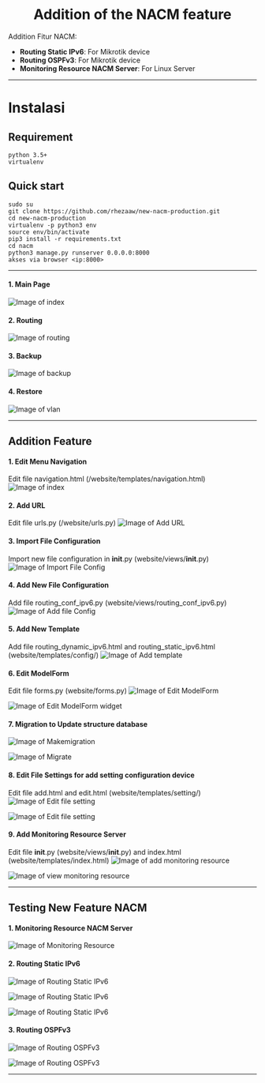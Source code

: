 <h1 align="center">Addition of the NACM feature</h1>

Addition Fitur NACM:
- **Routing Static IPv6**: For Mikrotik device
- **Routing OSPFv3**: For Mikrotik device
- **Monitoring Resource NACM Server**: For Linux Server

___


# Instalasi
## Requirement
    python 3.5+
    virtualenv
    
## Quick start
    sudo su
    git clone https://github.com/rhezaaw/new-nacm-production.git
    cd new-nacm-production
    virtualenv -p python3 env
    source env/bin/activate
    pip3 install -r requirements.txt
    cd nacm
    python3 manage.py runserver 0.0.0.0:8000
    akses via browser <ip:8000>
    
___

#### 1. Main Page
![Image of index](https://drive.google.com/uc?export=view&id=1amb9qXStcDtTMD7m5bR4qF641OBTo5vd)

#### 2. Routing
![Image of routing](https://drive.google.com/uc?export=view&id=13R-27aBNIoTrQzTVfyAMYRbrCXbx4SP9)

#### 3. Backup
![Image of backup](https://drive.google.com/uc?export=view&id=1D3I5AnDnBeAHYkGX59mRVp4L7BydjmPa)

#### 4. Restore
![Image of vlan](https://drive.google.com/uc?export=view&id=1zVi9I7bCvJ6f4NUe3ooFPqNfoSLfh3we)

___


## Addition Feature

#### 1. Edit Menu Navigation
Edit file navigation.html (/website/templates/navigation.html)
![Image of index](https://drive.google.com/uc?export=view&id=1MfO2Mq8UG9LxT7MAkJWYdsDWabPc3hl-)

#### 2. Add URL
Edit file urls.py (/website/urls.py)
![Image of Add URL](https://drive.google.com/uc?export=view&id=16TPVqu_gaSze6_0I6OYkT3WDHtC0RCZ3)

#### 3. Import File Configuration
Import new file configuration in __init__.py (website/views/__init__.py)
![Image of Import File Config](https://drive.google.com/uc?export=view&id=1E_a5pogEtCmlXb2rHzdQb_55J8p8JPiQ)

#### 4. Add New File Configuration
Add file routing_conf_ipv6.py (website/views/routing_conf_ipv6.py)
![Image of Add file Config](https://drive.google.com/uc?export=view&id=1j63UEiTBL3JC1D96F6BNeMcqGhgHncM2)

#### 5. Add New Template
Add file routing_dynamic_ipv6.html and routing_static_ipv6.html (website/templates/config/)
![Image of Add template](https://drive.google.com/uc?export=view&id=1ugbXsUDdt3pb8Wp5IkA_-ZKjDdBxm8Wt)

#### 6. Edit ModelForm
Edit file forms.py (website/forms.py)
![Image of Edit ModelForm](https://drive.google.com/uc?export=view&id=1hDxKDxW9exG-kfjgcZI6KVCZ8aMPbPsc)

![Image of Edit ModelForm widget](https://drive.google.com/uc?export=view&id=1-eqxdVBlv2saiVPc_oqkoJqbEX3BcCW9)

#### 7. Migration to Update structure database
![Image of Makemigration](https://drive.google.com/uc?export=view&id=1lp2qtF7j4sxf280Sovx5iEYG8MwX8TXP)

![Image of Migrate](https://drive.google.com/uc?export=view&id=1ZotCMTvLCxgo0s4wJyuYkBubsQR2iYrx)

#### 8. Edit File Settings for add setting configuration device 
Edit file add.html and edit.html (website/templates/setting/)
![Image of Edit file setting](https://drive.google.com/uc?export=view&id=1WonihNw1I0UqL3d_iHNzhYEiewk8Rw8X)

![Image of Edit file setting](https://drive.google.com/uc?export=view&id=1JMzVKdjaNOvNzhgvspkwXn-ki60HApSQ)

#### 9. Add Monitoring Resource Server
Edit file __init__.py (website/views/__init__.py) and index.html (website/templates/index.html)
![Image of add monitoring resource](https://drive.google.com/uc?export=view&id=17nrAdqZa6lt-_u_eMFCrp3l9ITcuaIKM)

![Image of view monitoring resource](https://drive.google.com/uc?export=view&id=1UnHwZpym5O9KGEQPJGJlBjbtDnXwfE8V)

___


## Testing New Feature NACM

#### 1. Monitoring Resource NACM Server
![Image of Monitoring Resource](https://drive.google.com/uc?export=view&id=1AQPRc7v-ZZvYi6Bd4-0Wub4qfTh-RMBr)

#### 2. Routing Static IPv6
![Image of Routing Static IPv6](https://drive.google.com/uc?export=view&id=1HI6SlF17BMRyIL14biIzVQPwoTUP2w82)

![Image of Routing Static IPv6](https://drive.google.com/uc?export=view&id=1T2zmRidJkfPtcylG1jtd_RQCIL20Ult-)

![Image of Routing Static IPv6](https://drive.google.com/uc?export=view&id=1zQJSG-7fB35k2JiiabQP-umPMWpnTnbe)

#### 3. Routing OSPFv3
![Image of Routing OSPFv3](https://drive.google.com/uc?export=view&id=1Oqyl397xRB-BzrM0_6s88uSVm0kne9qb)

![Image of Routing OSPFv3](https://drive.google.com/uc?export=view&id=1vGkGuZYTs8pG5lHRQT98pA54kDGIfx_V)


___
